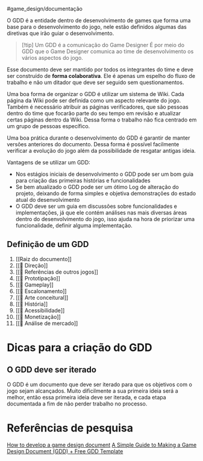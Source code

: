 #game_design/documentação 

O GDD é a entidade dentro de desenvolvimento de games que forma uma base para o desenvolvimento do jogo, nele estão definidos algumas das diretivas que irão guiar o desenvolvimento.

> [!tip] Um GDD é a comunicação do Game Designer
>  É por meio do GDD que o Game Designer comunica ao time de desenvolvimento os vários aspectos do jogo.

Esse documento deve ser mantido por todos os integrantes do time e deve ser construído de **forma colaborativa**. Ele é apenas um espelho do fluxo de trabalho e não um ditador que deve ser seguido sem questionamentos.

Uma boa forma de organizar o GDD é utilizar um sistema de Wiki. Cada página da Wiki pode ser definida como um aspecto relevante do jogo. Também é necessário atribuir as páginas verificadores, que são pessoas dentro do time que focarão parte do seu tempo em revisão e atualizar certas páginas dentro da Wiki. Dessa forma o trabalho não fica centrado em um grupo de pessoas específico.

Uma boa prática durante o desenvolvimento do GDD é garantir de manter versões anteriores do documento. Dessa forma é possível facilmente verificar a evolução do jogo além da possibilidade de resgatar antigas ideia.

Vantagens de se utilizar um GDD:

- Nos estágios iniciais de desenvolvimento o GDD pode ser um bom guia para criação das primeiras histórias e funcionalidades
- Se bem atualizado o GDD pode ser um ótimo Log de alteração do projeto, deixando de forma simples e objetiva demonstrações do estado atual do desenvolvimento
- O GDD deve ser um guia em discussões sobre funcionalidades e implementações, já que ele contém análises nas mais diversas áreas dentro do desenvolvimento do jogo, isso ajuda na hora de priorizar uma funcionalidade, definir alguma implementação.

## Definição de um GDD

1. [[Raiz do documento]]
2. [[📂 Direção]]
3. [[📂 Referências de outros jogos]]
4. [[📂 Prototipação]]
5. [[📂 Gameplay]]
6. [[📂 Escalonamento]]
7. [[📂 Arte conceitural]]
8. [[📂 História]]
9. [[📂 Acessibilidade]]
10. [[📂 Monetização]]
11. [[📂 Análise de mercado]]


# Dicas para a criação do GDD

## O GDD deve ser iterado

O GDD é um documento que deve ser iterado para que os objetivos com o jogo sejam alcançados. Muito dificilmente a sua primeira ideia será a melhor, então essa primeira ideia deve ser iterada, e cada etapa documentada a fim de não perder trabalho no processo.


# Referências de pesquisa

[How to develop a game design document](https://www.gamesindustry.biz/how-to-develop-a-game-design-document)
[A Simple Guide to Making a Game Design Document (GDD) + Free GDD Template](https://www.itsarman.com/game-design-document-template)